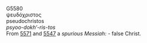 <body>
  <p>G5580<br>  ψευδόχριστος  <br> pseudochristos  <br><i>psyoo-dokh‘-ris-tos </i><br>From <a href="g5571.htm">5571</a> and <a href="g5547.htm">5547</a>  a <i>spurious</i> <i>Messiah:</i> - false Christ.<br></p>
 </body>